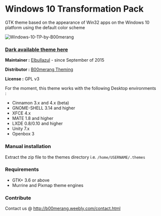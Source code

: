 # Windows 10 Transformation Pack

GTK theme based on the appearance of Win32 apps on the Windows 10 platform using the default color scheme

![Windows-10-TP-by-B00merang](http://b00merang.weebly.com/uploads/1/6/8/1/16813022/screenshot-2016-11-01-10-35-43_orig.png)

### [Dark available theme here](https://github.com/B00merang-Project/Windows-10-Dark) ###

**Maintainer :** [Elbullazul](https://github.com/Elbullazul) - since September of 2015

**Distributor :** [B00merang Theming](https://github.com/B00merang-Project)

**License :** GPL v3

For the moment, this theme works with the following Desktop environments : 
- Cinnamon 3.x and 4.x (beta)
- GNOME-SHELL 3.14 and higher
- XFCE 4.x
- MATE 1.8 and higher
- LXDE 0.8/0.10 and higher
- Unity 7.x
- Openbox 3

### Manual installation

Extract the zip file to the themes directory i.e. `/home/USERNAME/.themes`

### Requirements

- GTK+ 3.6 or above
- Murrine and Pixmap theme engines

### Contribute

Contact us @ http://b00merang.weebly.com/contact.html
